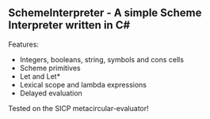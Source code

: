 SchemeInterpreter - A simple Scheme Interpreter written in C#
------------------------------------------------------------


Features:

+ Integers, booleans, string, symbols and cons cells
+ Scheme primitives
+ Let and Let*
+ Lexical scope and lambda expressions
+ Delayed evaluation


Tested on the SICP metacircular-evaluator!
